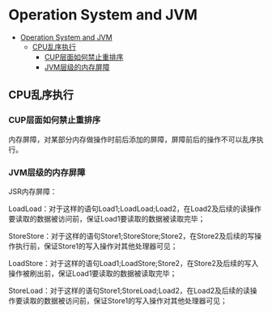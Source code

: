# Operation System and JVM

- [Operation System and JVM](#operation-system-and-jvm)
  - [CPU乱序执行](#cpu乱序执行)
    - [CUP层面如何禁止重排序](#cup层面如何禁止重排序)
    - [JVM层级的内存屏障](#jvm层级的内存屏障)

## CPU乱序执行

### CUP层面如何禁止重排序

内存屏障，对某部分内存做操作时前后添加的屏障，屏障前后的操作不可以乱序执行。

### JVM层级的内存屏障

JSR内存屏障：

LoadLoad：对于这样的语句Load1;LoadLoad;Load2，在Load2及后续的读操作要读取的数据被访问前，保证Load1要读取的数据被读取完毕；

StoreStore：对于这样的语句Store1;StoreStore;Store2，在Store2及后续的写操作执行前，保证Store1的写入操作对其他处理器可见；

LoadStore：对于这样的语句Load1;LoadStore;Store2，在Store2及后续的写入操作被刷出前，保证Load1要读取的数据被读取完毕；

StoreLoad：对于这样的语句Store1;StoreLoad;Load2，在Load2及后续的读操作要读取的数据被访问前，保证Store1的写入操作对其他处理器可见；


